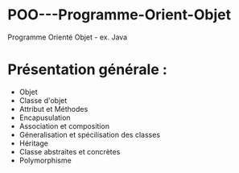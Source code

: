 # POO---Programme-Orient-Objet
Programme Orienté Objet - ex. Java

# Présentation générale :

 - Objet
 - Classe d'objet
 - Attribut et Méthodes
 - Encapusulation
 - Association et composition
 - Géneralisation et spécilisation des classes
 - Héritage
 - Classe abstraites et concrètes
 - Polymorphisme
 
